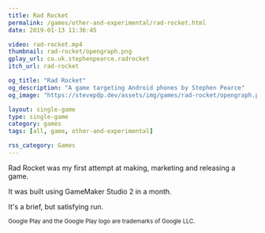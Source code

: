 ```yaml
---
title: Rad Rocket
permalink: /games/other-and-experimental/rad-rocket.html
date: 2019-01-13 11:36:45

video: rad-rocket.mp4
thumbnail: rad-rocket/opengraph.png
gplay_url: co.uk.stephenpearce.radrocket
itch_url: rad-rocket

og_title: "Rad Rocket"
og_description: "A game targeting Android phones by Stephen Pearce"
og_image: "https://stevepdp.dev/assets/img/games/rad-rocket/opengraph.png"

layout: single-game
type: single-game
category: games
tags: [all, game, other-and-experimental]

rss_category: Games
---
```


Rad Rocket was my first attempt at making, marketing and releasing a game.

It was built using GameMaker Studio 2 in a month.

It's a brief, but satisfying run.

<footer><small>Google Play and the Google Play logo are trademarks of Google LLC.</small></footer>
